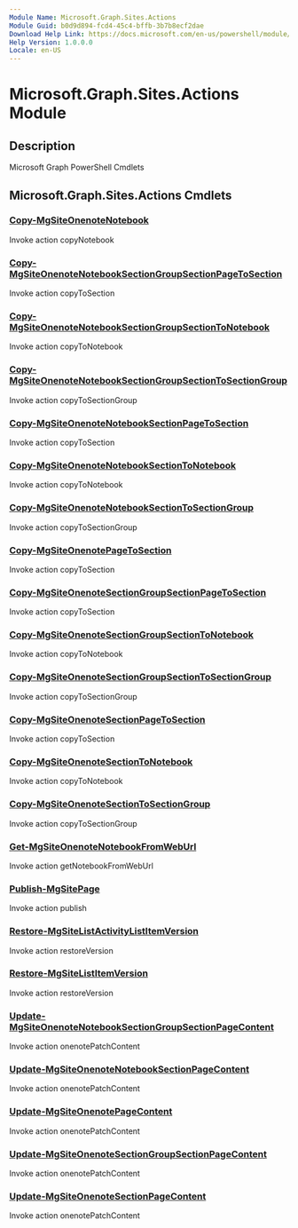 ```yaml
---
Module Name: Microsoft.Graph.Sites.Actions
Module Guid: b0d9d894-fcd4-45c4-bffb-3b7b8ecf2dae
Download Help Link: https://docs.microsoft.com/en-us/powershell/module/microsoft.graph.sites.actions
Help Version: 1.0.0.0
Locale: en-US
---
```


# Microsoft.Graph.Sites.Actions Module
## Description
Microsoft Graph PowerShell Cmdlets

## Microsoft.Graph.Sites.Actions Cmdlets
### [Copy-MgSiteOnenoteNotebook](Copy-MgSiteOnenoteNotebook.md)
Invoke action copyNotebook

### [Copy-MgSiteOnenoteNotebookSectionGroupSectionPageToSection](Copy-MgSiteOnenoteNotebookSectionGroupSectionPageToSection.md)
Invoke action copyToSection

### [Copy-MgSiteOnenoteNotebookSectionGroupSectionToNotebook](Copy-MgSiteOnenoteNotebookSectionGroupSectionToNotebook.md)
Invoke action copyToNotebook

### [Copy-MgSiteOnenoteNotebookSectionGroupSectionToSectionGroup](Copy-MgSiteOnenoteNotebookSectionGroupSectionToSectionGroup.md)
Invoke action copyToSectionGroup

### [Copy-MgSiteOnenoteNotebookSectionPageToSection](Copy-MgSiteOnenoteNotebookSectionPageToSection.md)
Invoke action copyToSection

### [Copy-MgSiteOnenoteNotebookSectionToNotebook](Copy-MgSiteOnenoteNotebookSectionToNotebook.md)
Invoke action copyToNotebook

### [Copy-MgSiteOnenoteNotebookSectionToSectionGroup](Copy-MgSiteOnenoteNotebookSectionToSectionGroup.md)
Invoke action copyToSectionGroup

### [Copy-MgSiteOnenotePageToSection](Copy-MgSiteOnenotePageToSection.md)
Invoke action copyToSection

### [Copy-MgSiteOnenoteSectionGroupSectionPageToSection](Copy-MgSiteOnenoteSectionGroupSectionPageToSection.md)
Invoke action copyToSection

### [Copy-MgSiteOnenoteSectionGroupSectionToNotebook](Copy-MgSiteOnenoteSectionGroupSectionToNotebook.md)
Invoke action copyToNotebook

### [Copy-MgSiteOnenoteSectionGroupSectionToSectionGroup](Copy-MgSiteOnenoteSectionGroupSectionToSectionGroup.md)
Invoke action copyToSectionGroup

### [Copy-MgSiteOnenoteSectionPageToSection](Copy-MgSiteOnenoteSectionPageToSection.md)
Invoke action copyToSection

### [Copy-MgSiteOnenoteSectionToNotebook](Copy-MgSiteOnenoteSectionToNotebook.md)
Invoke action copyToNotebook

### [Copy-MgSiteOnenoteSectionToSectionGroup](Copy-MgSiteOnenoteSectionToSectionGroup.md)
Invoke action copyToSectionGroup

### [Get-MgSiteOnenoteNotebookFromWebUrl](Get-MgSiteOnenoteNotebookFromWebUrl.md)
Invoke action getNotebookFromWebUrl

### [Publish-MgSitePage](Publish-MgSitePage.md)
Invoke action publish

### [Restore-MgSiteListActivityListItemVersion](Restore-MgSiteListActivityListItemVersion.md)
Invoke action restoreVersion

### [Restore-MgSiteListItemVersion](Restore-MgSiteListItemVersion.md)
Invoke action restoreVersion

### [Update-MgSiteOnenoteNotebookSectionGroupSectionPageContent](Update-MgSiteOnenoteNotebookSectionGroupSectionPageContent.md)
Invoke action onenotePatchContent

### [Update-MgSiteOnenoteNotebookSectionPageContent](Update-MgSiteOnenoteNotebookSectionPageContent.md)
Invoke action onenotePatchContent

### [Update-MgSiteOnenotePageContent](Update-MgSiteOnenotePageContent.md)
Invoke action onenotePatchContent

### [Update-MgSiteOnenoteSectionGroupSectionPageContent](Update-MgSiteOnenoteSectionGroupSectionPageContent.md)
Invoke action onenotePatchContent

### [Update-MgSiteOnenoteSectionPageContent](Update-MgSiteOnenoteSectionPageContent.md)
Invoke action onenotePatchContent

